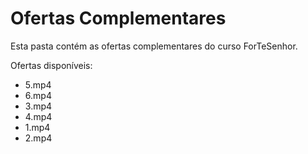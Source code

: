 # Ofertas Complementares

Esta pasta contém as ofertas complementares do curso ForTeSenhor.

Ofertas disponíveis:
- 5.mp4
- 6.mp4
- 3.mp4
- 4.mp4
- 1.mp4
- 2.mp4
